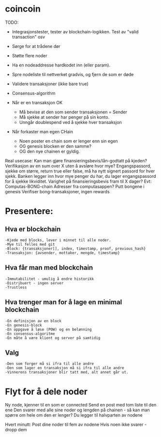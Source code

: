 # coincoin

TODO:
- Integrasjonstester, tester av blockchain-logikken. Test av "valid transaction" osv
- Sørge for at trådene dør
- Støtte flere noder
- Ha en nodeaddresse hardkodet inn (eller param).
- Spre nodeliste til nettverket gradvis, og fjern de som er døde

- Validere transaksjoner (ikke bare true)
- Consensus-algorithm
- Når er en transaksjon OK
    - Må bevise at den som sender transaksjonen = Sender
    - Må sjekke at sender har penger på sin konto.
    - Unngår doublespend ved å sjekke hver transaksjon
- Når forkaster man egen CHain
    - Noen poster en chain som er lenger enn sin egen
    - OG genesis blocken er den samme?
    - OG den nye chainen er gyldig.

Real usecase: Kan man gjøre finansieringsbevis/lån-godtatt på kjeden? Verifikasjon av en sum over X uten å avsløre hvor mye?
Engangspassord, sjekke om større, return true eller false, må ha nytt signert passord for hver sjekk. Banken legger inn hvor mye penger du har, du lager engangspassord for å sjekke likviditet. Varighet på finansieringsbevis fram til X dager?
Evt:
Computas-BONG-chain
Adresser fra computasappen? 
Putt bongene i genesis
Verifiser bong-transaksjoner, ingen rewards

# Presentere:

## Hva er blockchain
	-Kjede med blocks, lever i minnet til alle noder.
	-Mye til felles med git
	-Block: {transaksjoner[], index, timestamp, proof, previous_hash}
	-Transaksjon: {avsender, mottaker, mengde, timestamp}


## Hva får man med blockchain
	-Immutabilitet - umulig å endre historikk
	-Distribuert - ingen server
    -Trustless

## Hva trenger man for å lage en minimal blockchain
	-En definisjon av en block
	-En genesis-block
    -En oppgave å løse (POW) og en belønning
	-En consensus-algoritme
    -En måte å være klient og server på samtidig

## Valg
    -Den som forger må si ifra til alle andre
    -Den som lager en transaksjon må si ifra til alle andre
    -Vinnerens transaksjoner blir tatt med, alt annet går ut.


# Flyt for å dele noder
Ny node, kjenner til en som er connected
Send en post med tom liste til den ene
Den svarer med alle sine noder og lengden på chainen - så kan man spørre om hele om den er lenger?
Du legger til halvparten av nodene

Hvert minutt:
Post dine noder til fem av nodene
Hvis noen ikke svarer - dropp dem
